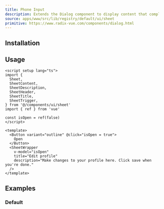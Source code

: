 ```yaml
---
title: Phone Input
description: Extends the Dialog component to display content that complements the main content of the screen.
source: apps/www/src/lib/registry/default/ui/sheet
primitive: https://www.radix-vue.com/components/dialog.html
---
```


<ComponentPreview name="SheetWrapperDemo" />

## Installation

<TabPreview name="CLI">
<template #CLI>

```bash
npx shadcn-vue@latest add wrapper-sheet
```
</template>
<template #Manual>

<Steps>

### Create new component (ex: `@/components/ui/sheet/SheetWrapper.vue`) and copy and paste the following code into your project

```vue
<script setup lang="ts">
import { type DialogRootEmits, type DialogRootProps, useForwardPropsEmits } from 'radix-vue'
import {
  Sheet,
  SheetContent,
  SheetDescription,
  SheetHeader,
  SheetTitle
} from '.'

const props = withDefaults(
  defineProps<
    DialogRootProps & {
      title?: string
      description?: string
      side?: 'top' | 'right' | 'bottom' | 'left'
    }
  >(),
  {
    side: 'right',
    title: '',
    description: ''
  }
)
const emits = defineEmits<DialogRootEmits>()

const modelValue = defineModel<boolean>()
const forwarded = useForwardPropsEmits(props, emits)
</script>

<template>
  <Sheet v-bind="forwarded" v-model:open="modelValue">
    <SheetContent :side="side">
      <SheetHeader v-if="title || description">
        <SheetTitle v-if="title">
          {{ title }}
        </SheetTitle>
        <SheetDescription v-if="description">
          {{ description }}
        </SheetDescription>
      </SheetHeader>
      <slot />
    </SheetContent>
  </Sheet>
</template>
```

### Import and use that new component into project

```vue
<script setup lang="ts">
import SheetWrapper from '@/components/ui/sheet/SheetWrapper'
import { ref } from 'vue'

const isOpen = ref(false)
</script>

<template>
  <Button variant="outline" @click="isOpen = true">
    Open
  </Button>
  <SheetWrapper
    v-model="isOpen"
    title="Edit profile"
    description="Make changes to your profile here. Click save when you're done."
  >
    // Content here
  </SheetWrapper>
</template>
```
</Steps>

</template>
</TabPreview>

## Usage

```vue
<script setup lang="ts">
import {
  Sheet,
  SheetContent,
  SheetDescription,
  SheetHeader,
  SheetTitle,
  SheetTrigger,
} from '@/components/ui/sheet'
import { ref } from 'vue'

const isOpen = ref(false)
</script>

<template>
  <Button variant="outline" @click="isOpen = true">
    Open
  </Button>
  <SheetWrapper
    v-model="isOpen"
    title="Edit profile"
    description="Make changes to your profile here. Click save when you're done."
  />
</template>
```

## Examples

### Default

<ComponentPreview name="SheetWrapperDemo" />
